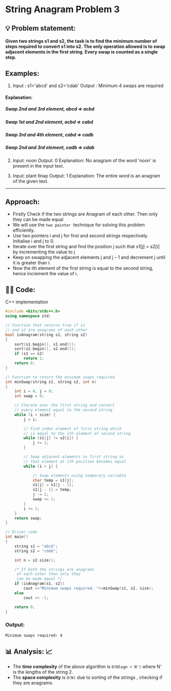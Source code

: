 # String Anagram Problem 3
##  💡 Problem statement: 
#### Given two strings s1 and s2, the task is to find the minimum number of steps required to convert s1 into s2. The only operation allowed is to swap adjacent elements in the first string. Every swap is counted as a single step.
## Examples: 
1) Input : s1='abcd' and s2='cdab'
Output : Minimum 4 swaps are required 
#### Explanation:
##### Swap 2nd and 3rd element, abcd => acbd 
##### Swap 1st and 2nd element, acbd => cabd 
##### Swap 3rd and 4th element, cabd => cadb 
##### Swap 2nd and 3rd element, cadb => cdab 


2) Input: 
noon 
Output: 0 
Explanation: No anagram of the word 'noon' is present in the input text.

3) Input: plant 
tlnap 
Output: 1 
Explanation: The entire word is an anagram of the given text.
***
## Approach:
- Firstly Check if the two strings are Anagram of each other. Then only they can be made equal
- We will use the ```two pointer ```technique for solving this problem efficiently.
- Use two pointers i and j for first and second strings respectively. Initialise i and j to 0. 
- Iterate over the first string and find the position j such that s1[j] = s2[i] by incrementing the value to j
- Keep on swapping the adjacent elements j and j – 1 and decrement j until it is greater than i. 
- Now the ith element of the first string is equal to the second string, hence increment the value of i. 

## 👩‍💻 Code:


C++ implementation 

```cpp
#include <bits/stdc++.h>
using namespace std;

// Function that returns true if s1
// and s2 are anagrams of each other
bool isAnagram(string s1, string s2)
{
	sort(s1.begin(), s1.end());
	sort(s2.begin(), s2.end());
	if (s1 == s2)
		return 1;
	return 0;
}

// Function to return the minimum swaps required
int minSwap(string s1, string s2, int n)
{
	int i = 0, j = 0;
	int swap = 0;

	// Iterate over the first string and convert
	// every element equal to the second string
	while (i < size) {
		j = i;

		// Find index element of first string which
		// is equal to the ith element of second string
		while (s1[j] != s2[i]) {
			j += 1;
		}

		// Swap adjacent elements in first string so
		// that element at ith position becomes equal
		while (i < j) {

			// Swap elements using temporary variable
			char temp = s1[j];
			s1[j] = s1[j - 1];
			s1[j - 1] = temp;
			j -= 1;
			swap += 1;
		}
		i += 1;
	}
	return swap;
}

// Driver code
int main()
{
	string s1 = "abcd";
	string s2 = "cdab";

	int n = s2.size();

	/* If both the strings are anagrams
	 of each other then only they
	 can be made equal */
	if (isAnagram(s1, s2))
		cout <<"Minimum swaps required: "<<minSwap(s1, s2, size);
	else
		cout << -1;

	return 0;
}

```

### Output:
``` 
Minimum swaps required: 4 
```
  

## 📊 Analysis: 📈
- The **time complexity** of the above algorithm is ```O(Nlogn + N')``` where N' is the lengths of the string 2.
- The **space complexity** is ```O(N)``` due to sorting of the strings , checking if they are anagrams.

